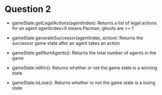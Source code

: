 # Question 2

* gameState.getLegalActions(agentIndex):
    Returns a list of legal actions for an agent
    agentIndex=0 means Pacman, ghosts are >= 1

* gameState.generateSuccessor(agentIndex, action):
    Returns the successor game state after an agent takes an action

* gameState.getNumAgents():
        Returns the total number of agents in the game

* gameState.isWin():
        Returns whether or not the game state is a winning state

* gameState.isLose():
        Returns whether or not the game state is a losing state